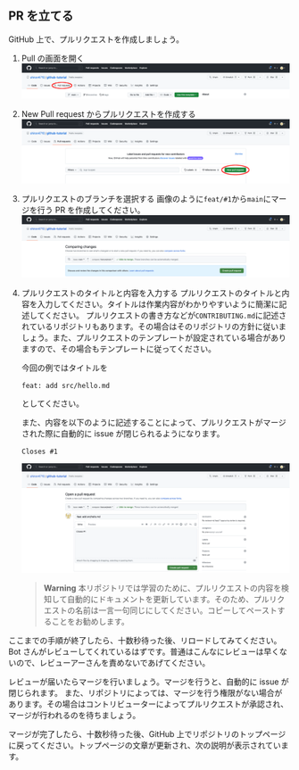 ## PR を立てる

GitHub 上で、プルリクエストを作成しましょう。

1. Pull の画面を開く
   ![pr-tab](imgs/pr.png)

2. New Pull request からプルリクエストを作成する
   ![new-pr](imgs/new-pr.png)

3. プルリクエストのブランチを選択する
   画像のように`feat/#1`から`main`にマージを行う PR を作成してください。
   ![pr-branch](imgs/pr-branch.png)

4. プルリクエストのタイトルと内容を入力する
   プルリクエストのタイトルと内容を入力してください。タイトルは作業内容がわかりやすいように簡潔に記述してください。
   プルリクエストの書き方などが`CONTRIBUTING.md`に記述されているリポジトリもあります。その場合はそのリポジトリの方針に従いましょう。また、プルリクエストのテンプレートが設定されている場合がありますので、その場合もテンプレートに従ってください。

   今回の例ではタイトルを

   ```
   feat: add src/hello.md
   ```

   としてください。

   また、内容を以下のように記述することによって、プルリクエストがマージされた際に自動的に issue が閉じられるようになります。

   ```
   Closes #1
   ```

   ![create-pr](imgs/create-pr.png)

   > **Warning**
   > 本リポジトリでは学習のために、プルリクエストの内容を検知して自動的にドキュメントを更新しています。そのため、プルリクエストの名前は一言一句同じにしてください。コピーしてペーストすることをお勧めします。

ここまでの手順が終了したら、十数秒待った後、リロードしてみてください。Bot さんがレビューしてくれているはずです。普通はこんなにレビューは早くないので、レビューアーさんを責めないであげてください。

レビューが届いたらマージを行いましょう。マージを行うと、自動的に issue が閉じられます。
また、リポジトリによっては、マージを行う権限がない場合があります。その場合はコントリビューターによってプルリクエストが承認され、マージが行われるのを待ちましょう。

マージが完了したら、十数秒待った後、GitHub 上でリポジトリのトップページに戻ってください。トップページの文章が更新され、次の説明が表示されています。
